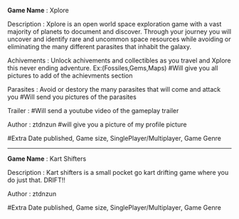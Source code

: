 **Game Name** : Xplore

Description : Xplore is an open world space exploration game with a vast majority of planets to document and discover. Through your journey you will uncover and identify rare and uncommon space resources while avoiding or eliminating the many different parasites that inhabit the galaxy. 

Achivements : Unlock achivements and collectibles as you travel and Xplore this never ending adventure. Ex:(Fossiles,Gems,Maps) #Will give you all pictures to add of the achievments section 

Parasites : Avoid or destory the many parasites that will come and attack you #Will send you pictures of the parasites 

Trailer : #Will send a youtube video of the gameplay trailer 

Author : ztdnzun  #will give you a picture of my profile picture

#Extra Date published, Game size, SinglePlayer/Multiplayer, Game Genre

---------------------------------------------------------

**Game Name** : Kart Shifters 

Description : Kart shifters is a small pocket go kart drifting game where you do just that. DRIFT!! 

Author : ztdnzun 

#Extra Date published, Game size, SinglePlayer/Multiplayer, Game Genre
